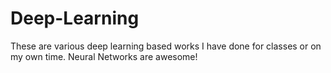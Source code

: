# Deep-Learning

These are various deep learning based works I have done for classes or on my own time. Neural Networks are awesome!
